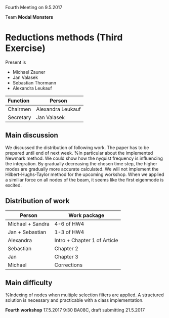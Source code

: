 Fourth Meeting on 9.5.2017

Team **Modal Monsters**

# Reductions methods (Third Exercise)

Present is
+ Michael Zauner
+ Jan Valasek 
+ Sebastian Thormann
+ Alexandra Leukauf

| Function      	 | Person           |
| :--- |---|
| Chairmen      | Alexandra Leukauf |
| Secretary     | Jan Valasek |


## Main discussion
We discussed the distribution of following work. The paper has to be prepared until end of next week.
%In particular about the implemented Newmark method. We could show how the nyquist frequency is influencing the integration. By gradually decreasing the chosen time step, the higher modes are gradually more accurate calculated. We will not implement the Hilbert-Hughs-Taylor method for the upcoming workshop. When we applied a similiar force on all nodes of the beam, it seems like the first eigenmode is excited. 

## Distribution of work

| Person | Work package |
| --- | --- |
| Michael + Sandra | 4-6 of HW4 |
| Jan + Sebastian | 1-3 of HW4 |
| Alexandra | Intro + Chapter 1 of Article |
| Sebastian | Chapter 2 |
| Jan  | Chapter 3 |
| Michael | Corrections |


## Main difficulty 
%Indexing of nodes when multiple selection filters are applied. A structured solution is necessary and practicable with a class implementation. 
 
**Fourth workshop** 17.5.2017 9:30 BA08C, draft submitting 21.5.2017

